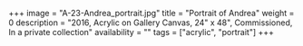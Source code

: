 +++
image = "A-23-Andrea_portrait.jpg"
title = "Portrait of Andrea"
weight = 0
description = "2016, Acrylic on Gallery Canvas, 24\" x 48\", Commissioned, In a private collection"
availability = ""
tags = ["acrylic", "portrait"]
+++
